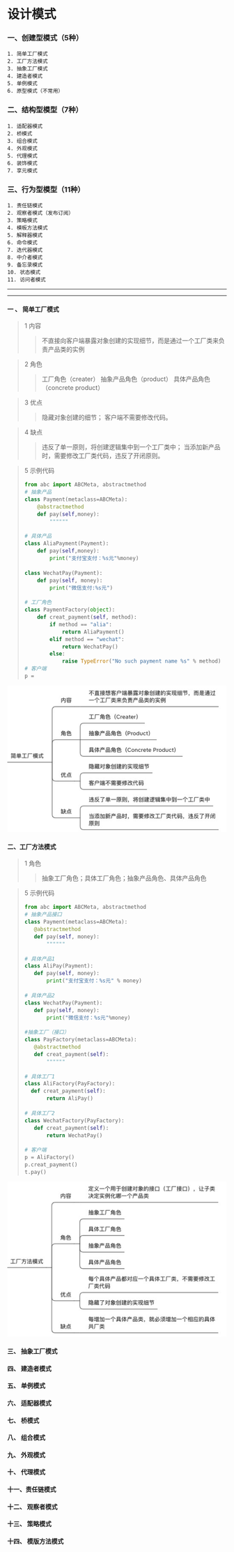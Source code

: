 # 设计模式

### 一、创建型模式（5种）
    1. 简单工厂模式
    2. 工厂方法模式
    3. 抽象工厂模式
    4. 建造者模式
    5. 单例模式
    6. 原型模式（不常用）  


### 二、结构型模型（7种）
    1. 适配器模式 
    2. 桥模式
    3. 组合模式
    4. 外观模式
    5. 代理模式  
    6. 装饰模式
    7. 享元模式
    
### 三、行为型模型（11种）
    1. 责任链模式
    2. 观察者模式（发布订阅）
    3. 策略模式
    4. 模板方法模式
    5. 解释器模式
    6. 命令模式
    7. 迭代器模式
    8. 中介者模式
    9. 备忘录模式
    10. 状态模式
    11. 访问者模式
    
___

***
#### 一 、 简单工厂模式

> 1 内容
> > 不直接向客户端暴露对象创建的实现细节，而是通过一个工厂类来负责产品类的实例

> 2 角色
> > 工厂角色（creater）
> > 抽象产品角色（product）
> > 具体产品角色（concrete product）

> 3 优点
> > 隐藏对象创建的细节；
> > 客户端不需要修改代码。

> 4 缺点
> > 违反了单一原则，将创建逻辑集中到一个工厂类中；
> > 当添加新产品时，需要修改工厂类代码，违反了开闭原则。

> 5 示例代码
>```python
> from abc import ABCMeta, abstractmethod
> # 抽象产品
> class Payment(metaclass=ABCMeta):
>     @abstractmethod    
>     def pay(self,money):
>         """"""
>
> # 具体产品
> class AliaPayment(Payment):
>     def pay(self,money):
>         print("支付宝支付：%s元"%money)
>
> class WechatPay(Payment):
>     def pay(self, money):
>         print("微信支付:%s元")
>
> # 工厂角色
> class PaymentFactory(object):
>     def creat_payment(self, method):
>         if method == "alia":
>             return AliaPayment()
>         elif method == "wechat":
>             return WechatPay()
>         else:
>             raise TypeError("No such payment name %s" % method)
> # 客户端
> p = 
>
>```

![简单工厂](./images/simple_factory.png)

#### 二、工厂方法模式

> 1 角色
> > 抽象工厂角色；具体工厂角色；抽象产品角色、具体产品角色

> 5 示例代码
> ```python
> from abc import ABCMeta, abstractmethod
> # 抽象产品接口
> class Payment(metaclass=ABCMeta):
>    @abstractmethod
>    def pay(self, money):
>        """"""
>
> # 具体产品1
> class AliPay(Payment):
>    def pay(self, money):
>        print("支付宝支付：%s元" % money)
>
> # 具体产品2
> class WechatPay(Payment):
>    def pay(self, money):
>        print("微信支付：%s元"%money)
>
> #抽象工厂（接口）
> class PayFactory(metaclass=ABCMeta):
>    @abstractmethod
>    def creat_payment(self):
>        """"""
>
> # 具体工厂1
> class AliFactory(PayFactory):
>   def creat_payment(self):
>        return AliPay()
>
> # 具体工厂2
> class WechatFactory(PayFactory):
>    def creat_payment(self):
>        return WechatPay()
> 
> # 客户端
> p = AliFactory()
> p.creat_payment()
> t.pay()
>```

![工厂方法模式](./images/factory.png)


#### 三、 抽象工厂模式


#### 四、 建造者模式


#### 五、 单例模式


#### 六、 适配器模式


#### 七、 桥模式


#### 八、 组合模式


#### 九、 外观模式


#### 十、 代理模式


#### 十一、责任链模式



#### 十二、 观察者模式


#### 十三、 策略模式


#### 十四、 模版方法模式